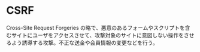 # CSRF

Cross-Site Request Forgeries の略で、悪意のあるフォームやスクリプトを含むサイトにユーザをアクセスさせて、攻撃対象のサイトに意図しない操作をさせるよう誘導する攻撃。不正な送金や会員情報の変更などを行う。
